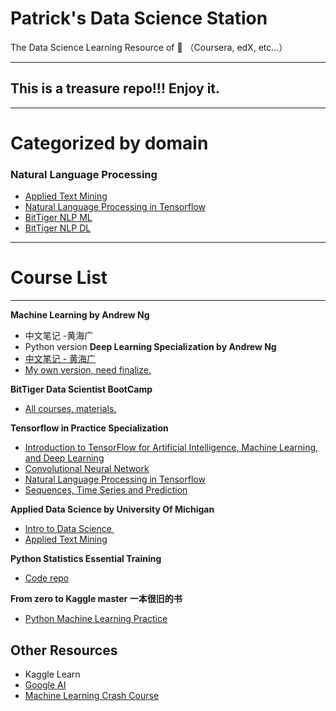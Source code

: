 # Patrick's Data Science Station

The Data Science Learning Resource of 🌰 （Coursera, edX, etc...） 

---- 
## This is a treasure repo!!! Enjoy it.
---- 
# Categorized by domain 
### Natural Language Processing
* [Applied Text Mining][1]
*  [Natural Language Processing in Tensorflow][2]
*  [BitTiger NLP ML][3]
*  [BitTiger NLP DL][4]
---- 
# Course List 
---- 
**Machine Learning by Andrew Ng**
* 中文笔记 -黄海广
* Python version 
**Deep Learning Specialization by Andrew Ng**
* [中文笔记 - 黄海广][5]
* [My own version, need finalize.][6]

**BitTiger Data Scientist BootCamp**
* [All courses, materials.][7]

**Tensorflow in Practice Specialization**
*  [Introduction to TensorFlow for Artificial Intelligence, Machine Learning, and Deep Learning][8]
*  [Convolutional Neural Network][9]
*  [Natural Language Processing in Tensorflow][10]
*  [Sequences, Time Series and Prediction][11]

**Applied Data Science by University Of Michigan**
* [Intro to Data Science ][12]
* [Applied Text Mining][13]

**Python Statistics Essential Training**
* [Code repo][14]


**From zero to Kaggle master 一本很旧的书** 
* [Python Machine Learning Practice][15]




## Other Resources
* Kaggle Learn
* [Google AI][16]
* [Machine Learning Crash Course][17]

[1]:	/Applied-Text-Mining-in-Python-by-University-of-Michigan/
[2]:	/Natural%20Language%20Processing%20in%20Tensorflow/
[3]:	/BitTiger-DS501/Lectures/Week5/
[4]:	/BitTiger-DS501/Lectures/Week11/
[5]:	/deeplearning-specialization/
[6]:	/Deep-Learning-Specialization/
[7]:	/BitTiger-DS501/
[8]:	/Intro%20to%20Data%20Science%20in%20Python/
[9]:	/Convolutional%20Neural%20Networks
[10]:	/Natural%20Language%20Processing%20in%20Tensorflow/
[11]:	https://github.com/lipengyuan1994/Patrick-s-DS-Station/tree/master/Sequences%2C%20Time%20Series%20and%20Prediction
[12]:	https://github.com/lipengyuan1994/Patrick-s-DS-Station/tree/master/Intro%20to%20Data%20Science%20in%20Python
[13]:	/Applied-Text-Mining-in-Python-by-University-of-Michigan/
[14]:	/Python-Statistics-Essential-Training/
[15]:	/From%20zero%20to%20Kaggle%20master%20%E4%B8%80%E6%9C%AC%E5%BE%88%E6%97%A7%E7%9A%84%E4%B9%A6/
[16]:	https://ai.google/education/
[17]:	https://developers.google.com/machine-learning/crash-course?hl=en